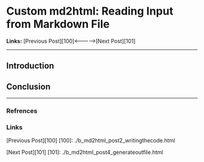 # Custom md2html: Reading Input from Markdown File

**Links:** [Previous Post][100]<----->[Next Post][101]

___

## Introduction

## Conclusion

___

### Refrences

### Links

[Previous Post][100]
[100]: ./b_md2html_post2_writingthecode.html

[Next Post][101]
[101]: ./b_md2html_post4_generateoutfile.html
